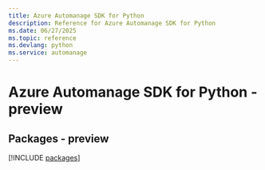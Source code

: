 ```yaml
---
title: Azure Automanage SDK for Python
description: Reference for Azure Automanage SDK for Python
ms.date: 06/27/2025
ms.topic: reference
ms.devlang: python
ms.service: automanage
---
```

# Azure Automanage SDK for Python - preview
## Packages - preview
[!INCLUDE [packages](automanage-index.md)]